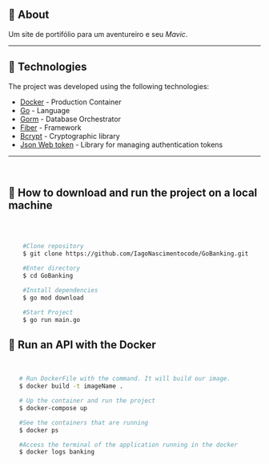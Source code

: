 ## 📄 About
Um site de portifólio para um aventureiro e seu *Mavic*.

---

## 🚀 Technologies


The project was developed using the following technologies:

 - [Docker](https://docs.docker.com/get-started/overview/) - Production Container
 - [Go](https://golang.org/doc/) - Language
 - [Gorm](https://gorm.io/docs/) - Database Orchestrator
 - [Fiber](https://docs.gofiber.io/) - Framework 
 - [Bcrypt](https://pkg.go.dev/golang.org/x/crypto/bcrypt) - Cryptographic library 
 - [Json Web token](https://docs.gofiber.io/) - Library for managing authentication tokens
 ---
<br>

##  📁 How to download and run the project on a local machine 

<br>

```bash

    #Clone repository
    $ git clone https://github.com/IagoNascimentocode/GoBanking.git

    #Enter directory  
    $ cd GoBanking

    #Install dependencies
    $ go mod download 

    #Start Project
    $ go run main.go
```

## 🐋 Run an API with the Docker
<br>

```bash
   # Run DockerFile with the command. It will build our image.
   $ docker build -t imageName .

   # Up the container and run the project
   $ docker-compose up

   #See the containers that are running
   $ docker ps

   #Access the terminal of the application running in the docker
   $ docker logs banking
```